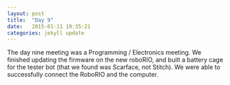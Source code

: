 ```yaml
---
layout: post
title:  "Day 9"
date:   2015-01-11 19:35:21
categories: jekyll update
---
```


The day nine meeting was a Programming / Electronics meeting. We finished
updating the firmware on the new roboRIO, and built a battery cage for the
tester bot (that we found was Scarface, not Stitch). We were able to successfully
connect the RoboRIO and the computer.
